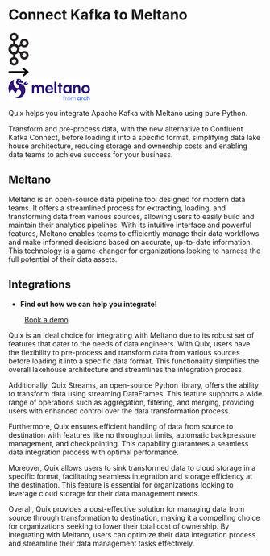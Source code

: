 # Connect Kafka to Meltano

<div class="connect-images cards blog-grid-card" markdown>
<div>
<img src="../images/kafka_logo.png" width="40px" />
</div>
<div>
<img src="../images/arrow.svg" width="40px" />
</div>
<div>
<img src="./images/meltano_1.jpg" />
</div>
</div>

Quix helps you integrate Apache Kafka with Meltano using pure Python.

Transform and pre-process data, with the new alternative to Confluent Kafka Connect, before loading it into a specific format, simplifying data lake house architecture, reducing storage and ownership costs and enabling data teams to achieve success for your business.

## Meltano

Meltano is an open-source data pipeline tool designed for modern data teams. It offers a streamlined process for extracting, loading, and transforming data from various sources, allowing users to easily build and maintain their analytics pipelines. With its intuitive interface and powerful features, Meltano enables teams to efficiently manage their data workflows and make informed decisions based on accurate, up-to-date information. This technology is a game-changer for organizations looking to harness the full potential of their data assets.

## Integrations

<div class="grid cards" markdown>

- __Find out how we can help you integrate!__

    <a class="md-button md-button--primary" href="https://share.hsforms.com/1iW0TmZzKQMChk0lxd_tGiw4yjw2?__hstc=175542013.2303933fbd746c0ac86d9ccbe9bc9100.1728383268831.1729603416735.1729620918855.31&__hssc=175542013.1.1729620918855&__hsfp=2132701734" target="_blank" style="margin:.5rem;">Book a demo</a>

</div>


Quix is an ideal choice for integrating with Meltano due to its robust set of features that cater to the needs of data engineers. With Quix, users have the flexibility to pre-process and transform data from various sources before loading it into a specific data format. This functionality simplifies the overall lakehouse architecture and streamlines the integration process.

Additionally, Quix Streams, an open-source Python library, offers the ability to transform data using streaming DataFrames. This feature supports a wide range of operations such as aggregation, filtering, and merging, providing users with enhanced control over the data transformation process.

Furthermore, Quix ensures efficient handling of data from source to destination with features like no throughput limits, automatic backpressure management, and checkpointing. This capability guarantees a seamless data integration process with optimal performance.

Moreover, Quix allows users to sink transformed data to cloud storage in a specific format, facilitating seamless integration and storage efficiency at the destination. This feature is essential for organizations looking to leverage cloud storage for their data management needs.

Overall, Quix provides a cost-effective solution for managing data from source through transformation to destination, making it a compelling choice for organizations seeking to lower their total cost of ownership. By integrating with Meltano, users can optimize their data integration process and streamline their data management tasks effectively.

